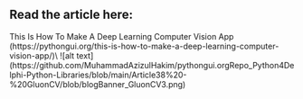<h2>Read the article here:</h2> 
This Is How To Make A Deep Learning Computer Vision App (https://pythongui.org/this-is-how-to-make-a-deep-learning-computer-vision-app/)\
![alt text](https://github.com/MuhammadAzizulHakim/pythongui.orgRepo_Python4Delphi-Python-Libraries/blob/main/Article38%20-%20GluonCV/blob/blogBanner_GluonCV3.png)

